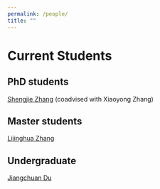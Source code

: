 ```yaml
---
permalink: /people/
title: ""
---
```


# Current Students

## PhD students

[Shengjie Zhang]() (coadvised with Xiaoyong Zhang)

## Master students

[Lijinghua Zhang]()

## Undergraduate 

[Jiangchuan Du]()

